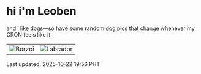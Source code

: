 # hi i'm Leoben

and i like dogs—so have some random dog pics that change whenever my CRON feels like it

|  |  |
|--------|----------|
| ![Borzoi](https://random-dog-vercel.vercel.app/api/random-borzoi?v=1761134192) | ![Labrador](https://random-dog-vercel.vercel.app/api/random-labrador?v=1761134192) |

Last updated: 2025-10-22 19:56 PHT
